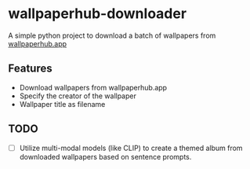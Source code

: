 # wallpaperhub-downloader
A simple python project to download a batch of wallpapers from [wallpaperhub.app](https://www.wallpaperhub.app/)

## Features
- Download wallpapers from wallpaperhub.app
- Specify the creator of the wallpaper
- Wallpaper title as filename

## TODO
- [ ] Utilize multi-modal models (like CLIP) to create a themed album from downloaded wallpapers based on sentence prompts.